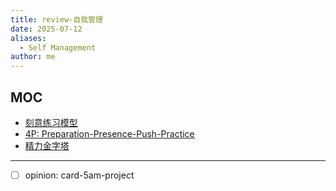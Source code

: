 ```yaml
---
title: review-自我管理
date: 2025-07-12
aliases:
  - Self Management
author: me
---
```

## MOC

- [刻意练习模型](card-@刻意练习-刻意练习)
- [4P: Preparation-Presence-Push-Practice](card-@内向者沟通圣经-4P)
- [精力金字塔](card-@精力管理-精力金字塔)
---
- [ ] opinion: card-5am-project